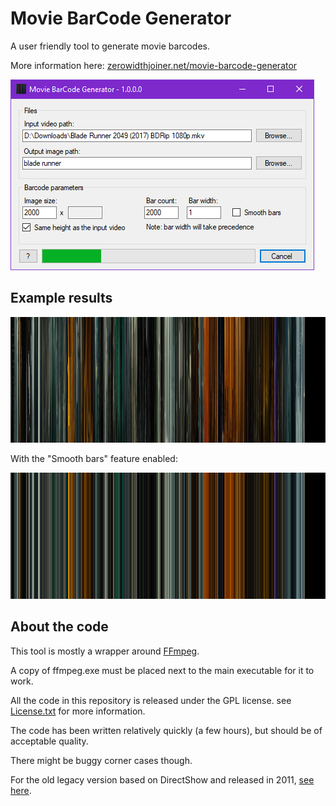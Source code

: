 # Movie BarCode Generator

A user friendly tool to generate movie barcodes.

More information here: [zerowidthjoiner.net/movie-barcode-generator](https://zerowidthjoiner.net/movie-barcode-generator)

![GUI](readme-images/gui.png)

## Example results

![Blade Runner 2049](readme-images/blade_runner_1000.jpg)

With the "Smooth bars" feature enabled:

![Blade Runner 2049 Smooth](readme-images/blade_runner_1000_smooth.png)

## About the code

This tool is mostly a wrapper around [FFmpeg](http://ffmpeg.org/).

A copy of ffmpeg.exe must be placed next to the main executable for it to work.

All the code in this repository is released under the GPL license. see [License.txt](License.txt) for more information.

The code has been written relatively quickly (a few hours), but should be of acceptable quality.

There might be buggy corner cases though.

For the old legacy version based on DirectShow and released in 2011, [see here](https://github.com/mlaily/MovieBarCodeGenerator-Legacy).
